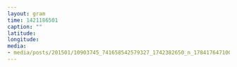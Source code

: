 ```yaml
---
layout: gram
time: 1421186501
caption: ""
latitude: 
longitude: 
media:
- media/posts/201501/10903745_741658542579327_1742382650_n_17841764710000351.jpg
---
```

